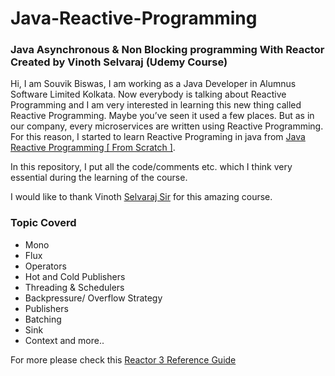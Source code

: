 # Java-Reactive-Programming
### Java Asynchronous & Non Blocking programming With Reactor Created by Vinoth Selvaraj (Udemy Course)

Hi, I am Souvik Biswas, I am working as a Java Developer in Alumnus Software Limited Kolkata. 
Now everybody is talking about Reactive Programming and I am very interested in learning this new thing called Reactive Programming. Maybe you’ve seen it used a few places. But as in our company, every microservices are written using Reactive Programming. For this reason, I started to learn Reactive Programing in java from  [Java Reactive Programming [ From Scratch ]](https://www.udemy.com/course/complete-java-reactive-programming/). 

In this repository, I put all the code/comments etc. which I think very essential during the learning of the course. 

I would like to thank Vinoth [Selvaraj Sir](https://www.udemy.com/user/vinoth-selvaraj/) for this amazing course.

### Topic Coverd

 - Mono
 - Flux
 - Operators
 - Hot and Cold Publishers
 - Threading & Schedulers
 - Backpressure/ Overflow Strategy
 - Publishers
 - Batching 
 - Sink
 - Context
 and more..

For more  please check this [Reactor 3 Reference Guide](https://projectreactor.io/docs/core/release/reference/index.html#getting-started-introducing-reactor)

